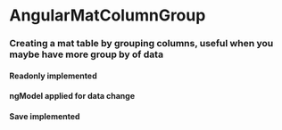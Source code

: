 # AngularMatColumnGroup

### Creating a mat table by grouping columns, useful when you maybe have more group by of data
#### Readonly implemented
#### ngModel applied for data change
#### Save implemented
